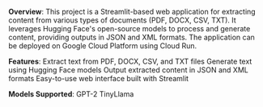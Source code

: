 **Overview**: 
This project is a Streamlit-based web application for extracting content from various types of documents (PDF, DOCX, CSV, TXT). It leverages Hugging Face's open-source models to process and generate content, providing outputs in JSON and XML formats. The application can be deployed on Google Cloud Platform using Cloud Run.

**Features**: 
Extract text from PDF, DOCX, CSV, and TXT files
Generate text using Hugging Face models
Output extracted content in JSON and XML formats
Easy-to-use web interface built with Streamlit


**Models Supported**:
GPT-2
TinyLlama
